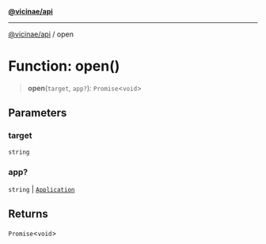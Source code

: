 [**@vicinae/api**](../README.md)

***

[@vicinae/api](../README.md) / open

# Function: open()

> **open**(`target`, `app?`): `Promise`\<`void`\>

## Parameters

### target

`string`

### app?

`string` | [`Application`](../interfaces/Application.md)

## Returns

`Promise`\<`void`\>
